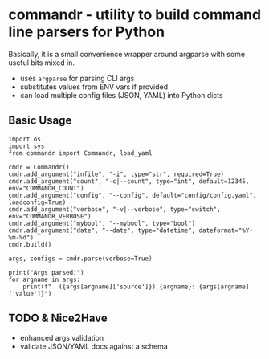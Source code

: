 # commandr - utility to build command line parsers for Python

Basically, it is a small convenience wrapper around argparse with some useful bits mixed in. 

* uses `argparse` for parsing CLI args
* substitutes values from ENV vars if provided
* can load multiple config files (JSON, YAML) into Python dicts

## Basic Usage

```
import os
import sys
from commandr import Commandr, load_yaml

cmdr = Commandr()
cmdr.add_argument("infile", "-i", type="str", required=True)
cmdr.add_argument("count", "-c|--count", type="int", default=12345, env="COMMANDR_COUNT")
cmdr.add_argument("config", "--config", default="config/config.yaml", loadconfig=True)
cmdr.add_argument("verbose", "-v|--verbose", type="switch", env="COMMANDR_VERBOSE")
cmdr.add_argument("mybool", "--mybool", type="bool")
cmdr.add_argument("date", "--date", type="datetime", dateformat="%Y-%m-%d")
cmdr.build()

args, configs = cmdr.parse(verbose=True)

print("Args parsed:")
for argname in args:
    print(f"  ({args[argname]['source']}) {argname}: {args[argname]['value']}") 

```

## TODO & Nice2Have

* enhanced args validation
* validate JSON/YAML docs against a schema